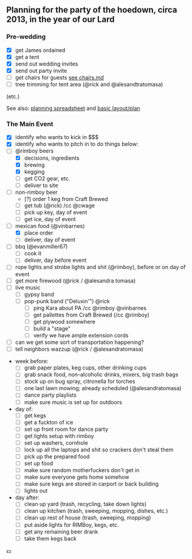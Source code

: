 ## Planning for the party of the hoedown, circa 2013, in the year of our Lard

### Pre-wedding

 * [x] get James ordained
 * [x] get a tent
 * [x] send out wedding invites
 * [x] send out party invite
 * [ ] get chairs for guests [see chairs.md](chairs.md)
 * [ ] tree trimming for tent area (@rick and @alesandtratomasa)

 (etc.)

See also: [planning spreadsheet](https://docs.google.com/spreadsheet/ccc?key=0AifHlSVblA4ldEJZczJncjlIRGlSVWlKbkdfX0ZJd3c&usp=sharing) and [basic layout/plan](http://imgur.com/dPlEUmq)

### The Main Event

 * [x] identify who wants to kick in $$$
 * [x] identify who wants to pitch in to do things below:
 * [ ] @rimboy beers
   * [x] decisions, ingredients
   * [x] brewing
   * [x] kegging
   * [ ] get CO2 gear, etc.
   * [ ] deliver to site
 * [ ] non-rimboy beer
   * [?] order 1 keg from Craft Brewed
   * [ ] get tub (@rick) /cc @cwage
   * [ ] pick up key, day of event
   * [ ] get ice, day of event
 * [ ] mexican food (@vinbarnes)
   * [x] place order
   * [ ] deliver, day of event
 * [ ] bbq (@evanmiller67)
   * [ ] cook it
   * [ ] deliver, day before event
 * [ ] rope lights and strobe lights and shit (@rimboy), before or on day of event
 * [ ] get more firewood (@rick / @alesandra tomasa)
 * [ ] live music
   * [ ] gypsy band
   * [ ] pop-punk band ("Deluxin'") @rick
     * [ ] ping Kara about PA /cc @rimboy @vinbarnes
     * [ ] get pallettes from Craft Brewed (/cc @rimboy)
     * [ ] get plywood somewhere
     * [ ] build a "stage"
     * [ ] verify we have ample extension cords
 * [ ] can we get some sort of transportation happening?
 * [ ] tell neighbors wazzup (@rick / @alesandratomasa)

 * week before:
   * [ ] grab paper plates, keg cups, other drinking cups
   * [ ] grab snack food, non-alcoholic drinks, mixers, big trash bags
   * [ ] stock up on bug spray, citronella for torches
   * [ ] one last lawn mowing; already scheduled (@alesandratomasa)
   * [ ] dance party playlists
   * [ ] make sure music is set up for outdoors

 * day of:
   * [ ] get kegs
   * [ ] get a fuckton of ice
   * [ ] set up front room for dance party
   * [ ] get lights setup with rimboy
   * [ ] set up washers, cornhole
   * [ ] lock up all the laptops and shit so crackers don't steal them
   * [ ] pick up the prepared food
   * [ ] set up food
   * [ ] make sure random motherfuckers don't get in
   * [ ] make sure everyone gets home somehow
   * [ ] make sure kegs are stored in carport or back building
   * [ ] lights out

 * day after:
   * [ ] clean up yard (trash, recycling, take down lights)
   * [ ] clean up kitchen (trash, sweeping, mopping, dishes, etc.)
   * [ ] clean up rest of house (trash, sweeping, mopping)
   * [ ] put aside lights for RIMBoy, kegs, etc.
   * [ ] get any remaining beer drank
   * [ ] take them kegs back

:dollar:
